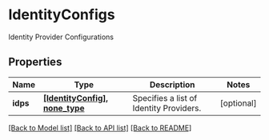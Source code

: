 # IdentityConfigs

Identity Provider Configurations

## Properties
Name | Type | Description | Notes
------------ | ------------- | ------------- | -------------
**idps** | [**[IdentityConfig], none_type**](IdentityConfig.md) | Specifies a list of Identity Providers. | [optional] 

[[Back to Model list]](../README.md#documentation-for-models) [[Back to API list]](../README.md#documentation-for-api-endpoints) [[Back to README]](../README.md)


